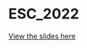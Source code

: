 # ESC_2022
 
[View the slides here](https://clanfear.github.io/ESC_2022/slides/exposure_slides.html)